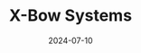 ---  
layout: startup_page  
title: "X-Bow Systems"  
id: "xbowsystems.com"  
permalink: "/xbowsystemsxbowsystems.com07102024/"  
website: "https://www.xbowsystems.com/"  
funding_round: "Series B"  
funding_amount: "$70M"  
investors: "Razor's Edge, Lockheed Martin Ventures, Boeing Ventures, Crosslink Capital, Balerion Space Ventures"  
about: "X-Bow Systems is a leading producer of advanced manufactured solid rocket motors (SRMs) and hypersonics technologies. They design and build a range of modular SRMs and small launch vehicles for both orbital and suborbital launch services, focusing on innovative and cost-effective solutions for the aerospace and defense industry. Their patented manufacturing techniques allow for more affordable production compared to traditional methods."  
markets: "Aerospace, Defense, Hypersonics, Space Technology, Manufacturing"  
hq: "Albuquerque, New Mexico, United States"  
founded_year: "2016"  
linkedin: "https://www.linkedin.com/company/xbowsystems"  
twitter: "https://x.com/XBowSystems"  
instagram: ""  
facebook: "https://www.facebook.com/xbowsystems"  
crunchbase: "https://www.crunchbase.com/organization/x-bow-launch-systems"  
pitchbook: "https://pitchbook.com/profiles/company/279564-76"  

date_display: "10-Jul-2024"  
date: "2024-07-10"

# SEO Optimization  
meta_title: "X-Bow Systems - Series B Funding ($70M)"  
meta_description: "X-Bow Systems, X-Bow Systems is a leading producer of advanced manufactured solid rocket motors (SRMs) and hypersonics technologies. They design and build a range of..."  
meta_keywords: "X-Bow Systems, Aerospace, Defense, Hypersonics, Space Technology, Manufacturing, Series B funding"  
canonical_url: "https://startup.projectstartups.com/xbowsystemsxbowsystems.com07102024/"  
---